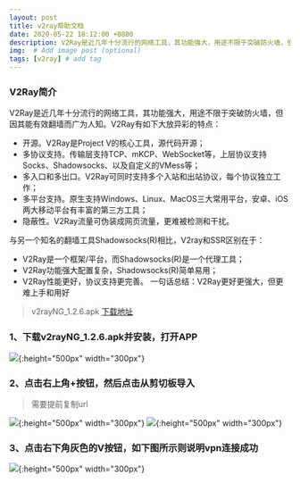 ```yaml
---
layout: post
title: v2ray帮助文档
date: 2020-05-22 18:12:00 +0800
description: V2Ray是近几年十分流行的网络工具，其功能强大，用途不限于突破防火墙，但因其能有效翻墙而广为人知。 # Add post description (optional)
img:  # Add image post (optional)
tags: [v2ray] # add tag
---
```


### V2Ray简介

V2Ray是近几年十分流行的网络工具，其功能强大，用途不限于突破防火墙，但因其能有效翻墙而广为人知。V2Ray有如下大放异彩的特点：

* 开源。V2Ray是Project V的核心工具，源代码开源；
* 多协议支持。传输层支持TCP、mKCP、WebSocket等，上层协议支持Socks、Shadowsocks、以及自定义的VMess等；
* 多入口和多出口。V2Ray可同时支持多个入站和出站协议，每个协议独立工作；
* 多平台支持。原生支持Windows、Linux、MacOS三大常用平台，安卓、iOS两大移动平台有丰富的第三方工具；
* 隐蔽性。V2Ray流量可伪装成网页流量，更难被检测和干扰。

与另一个知名的翻墙工具Shadowsocks(R)相比，V2ray和SSR区别在于：

* V2Ray是一个框架/平台，而Shadowsocks(R)是一个代理工具；
* V2Ray功能强大配置复杂，Shadowsocks(R)简单易用；
* V2Ray性能更好，协议支持更完善。
一句话总结：V2Ray更好更强大，但更难上手和用好

> v2rayNG_1.2.6.apk [下载地址]({{site.baseurl}}/assets/file/v2rayNG_1.2.6.apk)

### 1、下载v2rayNG_1.2.6.apk并安装，打开APP
![]({{site.baseurl}}/assets/img/20200522001.png){:height="500px" width="300px"}

### 2、点击右上角+按钮，然后点击从剪切板导入

>需要提前复制url

![]({{site.baseurl}}/assets/img/20200522002.png){:height="500px" width="300px"}
![]({{site.baseurl}}/assets/img/20200522003.png){:height="500px" width="300px"}

### 3、点击右下角灰色的V按钮，如下图所示则说明vpn连接成功

![]({{site.baseurl}}/assets/img/20200522003.png){:height="500px" width="300px"}
